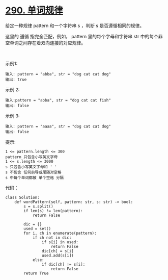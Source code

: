 # [290. 单词规律](https://leetcode.cn/problems/word-pattern/)

给定一种规律 pattern 和一个字符串 s ，判断 s 是否遵循相同的规律。

这里的 遵循 指完全匹配，例如， pattern 里的每个字母和字符串 str 中的每个非空单词之间存在着双向连接的对应规律。

 

示例1:
```
输入: pattern = "abba", str = "dog cat cat dog"
输出: true
```
示例 2:
```
输入:pattern = "abba", str = "dog cat cat fish"
输出: false
```
示例 3:
```
输入: pattern = "aaaa", str = "dog cat cat dog"
输出: false
```

提示:
```
1 <= pattern.length <= 300
pattern 只包含小写英文字母
1 <= s.length <= 3000
s 只包含小写英文字母和 ' '
s 不包含 任何前导或尾随对空格
s 中每个单词都被 单个空格 分隔
```

代码：
```python3
class Solution:
    def wordPattern(self, pattern: str, s: str) -> bool:
        s = s.split()
        if len(s) != len(pattern):
            return False
            
        dic = {}
        used = set()
        for i, ch in enumerate(pattern):
            if ch not in dic:
                if s[i] in used:
                    return False
                dic[ch] = s[i]
                used.add(s[i])
            else:
                if dic[ch] != s[i]:
                    return False
        return True
```